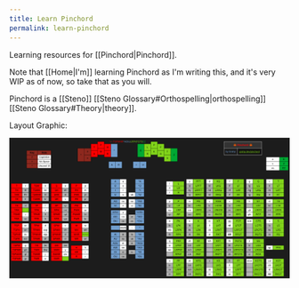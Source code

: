 ```yaml
---
title: Learn Pinchord
permalink: learn-pinchord
---
```


Learning resources for [[Pinchord|Pinchord]].

Note that [[Home|I'm]] learning Pinchord as I'm writing this, and it's very WIP as of now, so take that as you will.

Pinchord is a [[Steno]] [[Steno Glossary#Orthospelling|orthospelling]] [[Steno Glossary#Theory|theory]].

Layout Graphic:

![Pinchord 5 Layout Graphic](../assets/images/pinchord-5-layout.png)
